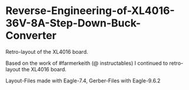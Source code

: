 # Reverse-Engineering-of-XL4016-36V-8A-Step-Down-Buck-Converter
Retro-layout of the XL4016 board.


Based on the work of #farmerkeith (@ instructables) I continued to retro-layout the XL4016 board.

Layout-Files made with Eagle-7.4, Gerber-Files with Eagle-9.6.2
